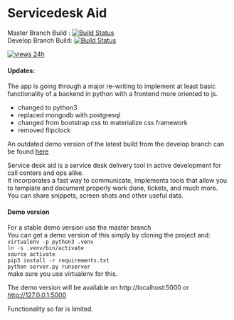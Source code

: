 Servicedesk Aid
==============
Master Branch Build : [![Build Status](https://travis-ci.org/thecodeflavour/servicedeskaid.svg?branch=master)](https://travis-ci.org/PI-Victor/servicedeskaid)    
Develop Branch Build: [![Build Status](https://travis-ci.org/thecodeflavour/servicedeskaid.svg?branch=develop)](https://travis-ci.org/PI-Victor/servicedeskaid)  

[![views 24h](https://sourcegraph.com/api/repos/github.com/thecodeflavour/servicedeskaid/.counters/views-24h.svg)](https://sourcegraph.com/github.com/thecodeflavour/servicedeskaid)

#### Updates:  
The app is going through a major re-writing to implement at least basic functionality of a backend in python with a frontend more oriented to js.  
 - changed to python3  
 - replaced mongodb with postgresql  
 - changed from bootstrap css to materialize css framework  
 - removed flipclock  

An outdated demo version of the latest build from the develop branch can be found [here](http://servicedeskaid.thecodeflavour.org)  


Service desk aid is a service desk delivery tool in active development for call centers and ops alike.    
It incorporates a fast way to communicate, implements tools that allow you to template and document properly work done, tickets, and much more.  
You can share snippets, screen shots and other useful data.  

#### Demo version  

For a stable demo version use the master branch  
You can get a demo version of this simply by cloning the project and:  
`virtualenv -p python3 .venv`  
`ln -s .venv/bin/activate`  
`source activate`  
`pip3 install -r requirements.txt`  
`python server.py runserver`  
make sure you use virtualenv for this.  

The demo version will be available on http://localhost:5000 or http://127.0.0.1:5000  

Functionality so far is limited.  
